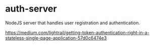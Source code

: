 # auth-server
NodeJS server that handles user registration and authentication.

https://medium.com/lightrail/getting-token-authentication-right-in-a-stateless-single-page-application-57d0c6474e3